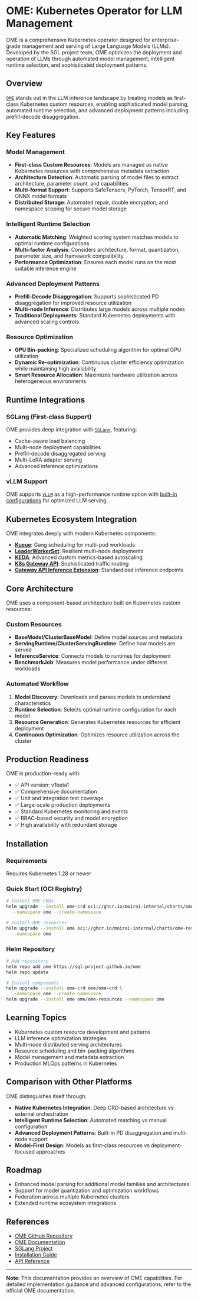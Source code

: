 # OME: Kubernetes Operator for LLM Management

OME is a comprehensive Kubernetes operator designed for enterprise-grade
management and serving of Large Language Models (LLMs). Developed by the
SGL project team, OME optimizes the deployment and operation of LLMs through
automated model management, intelligent runtime selection, and sophisticated
deployment patterns.

## Overview

[`OME`](https://github.com/sgl-project/ome) stands out in the LLM inference
landscape by treating models as first-class Kubernetes custom resources,
enabling sophisticated model parsing, automated runtime selection, and
advanced deployment patterns including prefill-decode disaggregation.

## Key Features

### Model Management

- **First-class Custom Resources**: Models are managed as native Kubernetes
  resources with comprehensive metadata extraction
- **Architecture Detection**: Automatic parsing of model files to extract
  architecture, parameter count, and capabilities
- **Multi-format Support**: Supports SafeTensors, PyTorch, TensorRT, and ONNX
  model formats
- **Distributed Storage**: Automated repair, double encryption, and namespace
  scoping for secure model storage

### Intelligent Runtime Selection

- **Automatic Matching**: Weighted scoring system matches models to optimal
  runtime configurations
- **Multi-factor Analysis**: Considers architecture, format, quantization,
  parameter size, and framework compatibility
- **Performance Optimization**: Ensures each model runs on the most suitable
  inference engine

### Advanced Deployment Patterns

- **Prefill-Decode Disaggregation**: Supports sophisticated PD disaggregation
  for improved resource utilization
- **Multi-node Inference**: Distributes large models across multiple nodes
- **Traditional Deployments**: Standard Kubernetes deployments with advanced
  scaling controls

### Resource Optimization

- **GPU Bin-packing**: Specialized scheduling algorithm for optimal GPU
  utilization
- **Dynamic Re-optimization**: Continuous cluster efficiency optimization
  while maintaining high availability
- **Smart Resource Allocation**: Maximizes hardware utilization across
  heterogeneous environments

## Runtime Integrations

### SGLang (First-class Support)

OME provides deep integration with
[`SGLang`](https://github.com/sgl-project/sglang), featuring:

- Cache-aware load balancing
- Multi-node deployment capabilities
- Prefill-decode disaggregated serving
- Multi-LoRA adapter serving
- Advanced inference optimizations

### vLLM Support

OME supports [`vLLM`](https://github.com/vllm-project/vllm) as a high-performance
runtime option with [built-in configurations](https://github.com/sgl-project/ome/tree/main/config/runtimes/vllm)
for optimized LLM serving.


## Kubernetes Ecosystem Integration

OME integrates deeply with modern Kubernetes components:

- **[Kueue](https://kueue.sigs.k8s.io/)**: Gang scheduling for multi-pod
  workloads
- **[LeaderWorkerSet](https://github.com/kubernetes-sigs/lws)**: Resilient
  multi-node deployments
- **[KEDA](https://keda.sh/)**: Advanced custom metrics-based autoscaling
- **[K8s Gateway API](https://gateway-api.sigs.k8s.io/)**: Sophisticated
  traffic routing
- **[Gateway API Inference Extension](https://gateway-api-inference-extension.sigs.k8s.io/)**:
  Standardized inference endpoints

## Core Architecture

OME uses a component-based architecture built on Kubernetes custom resources:

### Custom Resources

- **BaseModel/ClusterBaseModel**: Define model sources and metadata
- **ServingRuntime/ClusterServingRuntime**: Define how models are served
- **InferenceService**: Connects models to runtimes for deployment
- **BenchmarkJob**: Measures model performance under different workloads

### Automated Workflow

1. **Model Discovery**: Downloads and parses models to understand
   characteristics
2. **Runtime Selection**: Selects optimal runtime configuration for each model
3. **Resource Generation**: Generates Kubernetes resources for efficient
   deployment
4. **Continuous Optimization**: Optimizes resource utilization across the
   cluster

## Production Readiness

OME is production-ready with:

- ✅ API version: v1beta1
- ✅ Comprehensive documentation
- ✅ Unit and integration test coverage
- ✅ Large-scale production deployments
- ✅ Standard Kubernetes monitoring and events
- ✅ RBAC-based security and model encryption
- ✅ High availability with redundant storage

## Installation

### Requirements

Requires Kubernetes 1.28 or newer

### Quick Start (OCI Registry)

```bash
# Install OME CRDs
helm upgrade --install ome-crd oci://ghcr.io/moirai-internal/charts/ome-crd \
  --namespace ome --create-namespace

# Install OME resources
helm upgrade --install ome oci://ghcr.io/moirai-internal/charts/ome-resources \
  --namespace ome
```

### Helm Repository

```bash
# Add repository
helm repo add ome https://sgl-project.github.io/ome
helm repo update

# Install components
helm upgrade --install ome-crd ome/ome-crd \
  --namespace ome --create-namespace
helm upgrade --install ome ome/ome-resources --namespace ome
```

## Learning Topics

- Kubernetes custom resource development and patterns
- LLM inference optimization strategies
- Multi-node distributed serving architectures
- Resource scheduling and bin-packing algorithms
- Model management and metadata extraction
- Production MLOps patterns in Kubernetes

## Comparison with Other Platforms

OME distinguishes itself through:

- **Native Kubernetes Integration**: Deep CRD-based architecture vs external
  orchestration
- **Intelligent Runtime Selection**: Automated matching vs manual configuration
- **Advanced Deployment Patterns**: Built-in PD disaggregation and multi-node
  support
- **Model-First Design**: Models as first-class resources vs
  deployment-focused approaches

## Roadmap

- Enhanced model parsing for additional model families and architectures
- Support for model quantization and optimization workflows
- Federation across multiple Kubernetes clusters
- Extended runtime ecosystem integrations

## References

- [OME GitHub Repository](https://github.com/sgl-project/ome)
- [OME Documentation](https://sgl-project.github.io/ome/docs/)
- [SGLang Project](https://github.com/sgl-project/sglang)
- [Installation Guide](https://sgl-project.github.io/ome/docs/installation/)
- [API Reference](https://sgl-project.github.io/ome/docs/reference/ome.v1beta1/)

---

**Note**: This documentation provides an overview of OME capabilities. For
detailed implementation guidance and advanced configurations, refer to the
official OME documentation.

